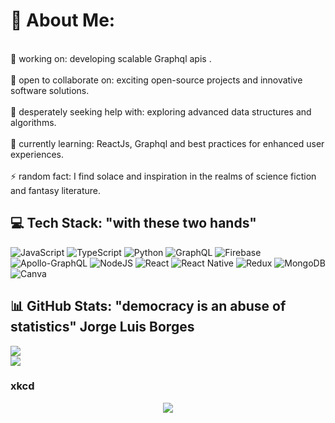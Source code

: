 # 💫 About Me:
<br>🔭 working on: developing scalable Graphql apis .<br><br>👯 open to collaborate on: exciting open-source projects and innovative software solutions.<br><br>🤝 desperately seeking help with: exploring advanced data structures and algorithms.<br><br>🌱 currently learning: ReactJs, Graphql and best practices for enhanced user experiences.<br><br>⚡ random fact: I find solace and inspiration in the realms of science fiction and fantasy literature.

## 💻 Tech Stack: "with these two hands"
![JavaScript](https://img.shields.io/badge/javascript-%23323330.svg?style=for-the-badge&logo=javascript&logoColor=%23F7DF1E) ![TypeScript](https://img.shields.io/badge/typescript-%23007ACC.svg?style=for-the-badge&logo=typescript&logoColor=white) ![Python](https://img.shields.io/badge/python-3670A0?style=for-the-badge&logo=python&logoColor=ffdd54) ![GraphQL](https://img.shields.io/badge/-GraphQL-E10098?style=for-the-badge&logo=graphql&logoColor=white) ![Firebase](https://img.shields.io/badge/firebase-%23039BE5.svg?style=for-the-badge&logo=firebase) ![Apollo-GraphQL](https://img.shields.io/badge/-ApolloGraphQL-311C87?style=for-the-badge&logo=apollo-graphql) ![NodeJS](https://img.shields.io/badge/node.js-6DA55F?style=for-the-badge&logo=node.js&logoColor=white) ![React](https://img.shields.io/badge/react-%2320232a.svg?style=for-the-badge&logo=react&logoColor=%2361DAFB) ![React Native](https://img.shields.io/badge/react_native-%2320232a.svg?style=for-the-badge&logo=react&logoColor=%2361DAFB) ![Redux](https://img.shields.io/badge/redux-%23593d88.svg?style=for-the-badge&logo=redux&logoColor=white) ![MongoDB](https://img.shields.io/badge/MongoDB-%234ea94b.svg?style=for-the-badge&logo=mongodb&logoColor=white) ![Canva](https://img.shields.io/badge/Canva-%2300C4CC.svg?style=for-the-badge&logo=Canva&logoColor=white)
## 📊 GitHub Stats: "democracy is an abuse of statistics" Jorge Luis Borges
![](https://github-readme-stats.vercel.app/api?username=jonahokot&theme=algolia&hide_border=true&include_all_commits=true&count_private=true)<br/>
![](https://github-readme-stats.vercel.app/api/top-langs/?username=jonahokot&theme=algolia&hide_border=true&include_all_commits=true&count_private=true&layout=compact)

### xkcd
<!--START_SECTION:comicstrip-->
<p align="center">
 <a href="https://xkcd.com/">
 <img src="https://imgs.xkcd.com/comics/chess_position.png" />
</a>
</p>
<!--END_SECTION:comicstrip-->

<!--### 🐍 GitHub History: "The Spice must flow." Baron Harkonnen
![Snake animation](https://github.com/jonahokot/jonahokot/blob/output/github-contribution-grid-snake.svg) -->

<!-- Proudly created with GPRM ( https://gprm.itsvg.in ) -->
